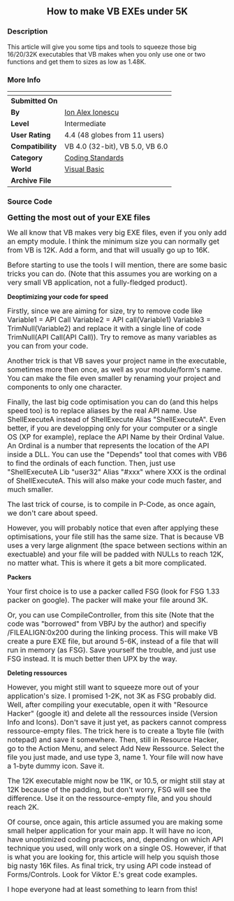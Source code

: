 ﻿<div align="center">

## How to make VB EXEs under 5K


</div>

### Description

This article will give you some tips and tools to squeeze those big 16/20/32K executables that VB makes when you only use one or two functions and get them to sizes as low as 1.48K.
 
### More Info
 


<span>             |<span>
---                |---
**Submitted On**   |
**By**             |[Ion Alex Ionescu](https://github.com/Planet-Source-Code/PSCIndex/blob/master/ByAuthor/ion-alex-ionescu.md)
**Level**          |Intermediate
**User Rating**    |4.4 (48 globes from 11 users)
**Compatibility**  |VB 4\.0 \(32\-bit\), VB 5\.0, VB 6\.0
**Category**       |[Coding Standards](https://github.com/Planet-Source-Code/PSCIndex/blob/master/ByCategory/coding-standards__1-43.md)
**World**          |[Visual Basic](https://github.com/Planet-Source-Code/PSCIndex/blob/master/ByWorld/visual-basic.md)
**Archive File**   |[](https://github.com/Planet-Source-Code/ion-alex-ionescu-how-to-make-vb-exes-under-5k__1-45413/archive/master.zip)





### Source Code

<p><b><font size="4">Getting the most out of your EXE files</font></b></p>
<p><font size="3">We all know that VB makes very big EXE files, even if you only
add an empty module. I think the minimum size you can normally get from VB is
12K. Add a form, and that will usually go up to 16K. </font></p>
<p><font size="3">Before starting to use the tools I will mention, there are
some basic tricks you can do. (Note that this assumes you are working on a very
small VB application, not a fully-fledged product). </font></p>
<p><b>Deoptimizing your code for speed</b></p>
<p><font size="3">Firstly, since we are aiming for size, try to
remove code like Variable1 = API Call Variable2 = API call(Variable1)
Variable3 = TrimNull(Variable2) and replace it with a single line of code TrimNull(API
Call(API Call)). Try to remove as many variables as you can from your code.
</font></p>
<p><font size="3">Another trick is that VB saves your project name in the
executable, sometimes more then once, as well as your module/form's name. You
can make the file even smaller by renaming your project and components to only
one character. </font></p>
<p><font size="3">Finally, the last big code optimisation you can do (and this
helps speed too) is to replace aliases by the real API name. Use ShellExecuteA
instead of ShellExecute Alias "ShellExecuteA". Even better, if you are
developping only for your computer or a single OS (XP for example), replace the
API Name by their Ordinal Value. An Ordinal is a number that represents the
location of the API inside a DLL. You can use the "Depends" tool that comes with
VB6 to find the ordinals of each function. Then, just use "ShellExecuteA Lib
"user32" Alias "#xxx" where XXX is the ordinal of ShellExecuteA. This will also
make your code much faster, and much smaller. </font></p>
<p><font size="3">The last trick of course, is to compile in P-Code, as once
again, we don't care about speed. </font></p>
<p><font size="3">However, you will probably notice that even after applying
these optimisations, your file still has the same size. That is because VB uses
a very large alignment (the space between sections within an exectuable) and
your file will be padded with NULLs to reach 12K, no matter what. This is where
it gets a bit more complicated. </font></p>
<p><b>Packers</b></p>
<p><font size="3">Your first choice is to use a packer called FSG (look for FSG
1.33 packer on google). The packer will make your file around 3K. </font></p>
<p><font size="3">Or, you can use CompileController, from this site (Note that
the code was "borrowed" from VBPJ by the author) and specifiy /FILEALIGN:0x200
during the linking process. This will make VB create a pure EXE file, but around
5-6K, instead of a file that will run in memory (as FSG). Save yourself the
trouble, and just use FSG instead. It is much better then UPX by the way. </font>
</p>
<p><b>Deleting ressources</b></p>
<p><font size="3">However, you might still want to squeeze more out of your
application's size. I promised 1-2K, not 3K as FSG probably did. Well, after
compiling your executable, open it with "Resource Hacker" (google it) and delete
all the ressources inside (Version Info and Icons). Don't save it just yet, as
packers cannot compress ressource-empty files. The trick here is to create a
1byte file (with notepad) and save it somewhere. Then, still in Resource Hacker,
go to the Action Menu, and select Add New Ressource. Select the file you just
made, and use type 3, name 1. Your file will now have a 1-byte dummy icon. Save
it. </font></p>
<p><font size="3">The 12K executable might now be 11K, or 10.5, or might still
stay at 12K because of the padding, but don't worry, FSG will see the
difference. Use it on the ressource-empty file, and you should reach 2K. </font>
</p>
<p><font size="3">Of course, once again, this article assumed you are making
some small helper application for your main app. It will have no icon, have
unoptimized coding practices, and, depending on which API technique you used,
will only work on a single OS. However, if that is what you are looking for,
this article will help you squish those big nasty 16K files. As final trick, try
using API code instead of Forms/Controls. Look for Viktor E.'s great code
examples.</font></p>
<p><font size="3">I hope everyone had at least something to learn from this!</font></p>


